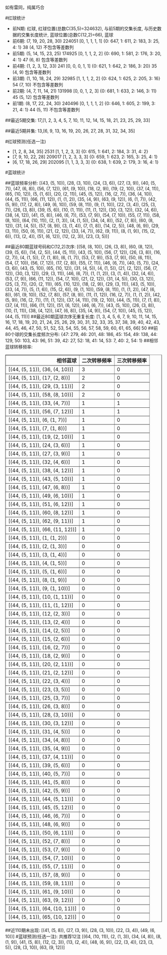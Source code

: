 <!-- 
.. title: 大乐透16152期(2016-12-26)数据分析报告
.. slug: dlott-16152-2016-12-26-report
.. date: 2016-12-27 08:00:00 UTC+08:00
.. tags: Lottery
.. link: 
.. description: 
.. type: text
-->

如有雷同，纯属巧合

<!-- TEASER_END-->

#红球统计

- 前N期: 红球, 红球位置(总数C(35,5)=324632), 与前5期的交集长度, 与历史数据的交集长度统计, 蓝球位置(总数C(12,2)=66), 蓝球
- 前6期: (7, 19, 20, 28, 30) 224051 [0, 1, 1, 1, 1] {0: 647, 1: 611, 2: 183, 3: 25, 4: 1} 38 (4, 12) 不包含等差数列
- 前5期: (5, 14, 15, 23, 25) 174925 [0, 1, 1, 2, 2] {0: 690, 1: 581, 2: 176, 3: 20, 4: 1} 47 (6, 8) 包含等差数列
- 前4期: (1, 2, 3, 12, 33) 241 [0, 0, 0, 1, 1] {0: 621, 1: 642, 2: 186, 3: 20} 35 (4, 9) 包含等差数列
- 前3期: (1, 10, 18, 24, 29) 32985 [1, 1, 1, 2, 2] {0: 624, 1: 625, 2: 205, 3: 16} 54 (7, 10) 不包含等差数列
- 前2期: (4, 7, 11, 14, 21) 131998 [0, 0, 1, 2, 3] {0: 681, 1: 633, 2: 146, 3: 11} 45 (5, 12) 包含等差数列
- 前1期: (8, 17, 22, 24, 30) 240496 [0, 1, 1, 1, 2] {0: 646, 1: 605, 2: 199, 3: 21, 4: 1} 44 (5, 11) 不包含等差数列

##最近5期交集:
17,[1, 2, 3, 4, 5, 7, 10, 11, 12, 14, 15, 18, 21, 23, 25, 29, 33]

##最近5期并集:
13,[6, 9, 13, 16, 19, 20, 26, 27, 28, 31, 32, 34, 35]

#红球预测(任选一注)

- [1, 2, 8, 34, 35] 2531 [1, 1, 2, 3, 3] {0: 615, 1: 641, 2: 184, 3: 31, 4: 2}
- [7, 9, 10, 22, 28] 209017 [1, 2, 3, 3, 3] {0: 659, 1: 623, 2: 165, 3: 25, 4: 1}
- [6, 17, 18, 26, 29] 202095 [1, 1, 3, 3, 3] {0: 638, 1: 639, 2: 179, 3: 16, 4: 1}

#蓝球统计

##蓝球频率分析:
[(43, (5, 10)), (28, (3, 10)), (24, (3, 6)), (27, (3, 9)), (40, (5, 7)), (47, (6, 8)), (56, (7, 12)), (61, (9, 10)), (18, (2, 9)), (19, (2, 10)), (37, (4, 11)), (65, (10, 12)), (5, (1, 6)), (20, (2, 11)), (45, (5, 12)), (16, (2, 7)), (36, (4, 10)), (44, (5, 11)), (66, (11, 12)), (1, (1, 2)), (35, (4, 9)), (63, (9, 12)), (6, (1, 7)), (42, (5, 9)), (17, (2, 8)), (49, (6, 10)), (59, (8, 11)), (9, (1, 10)), (22, (3, 4)), (25, (3, 7)), (26, (3, 8)), (39, (5, 6)), (10, (1, 11)), (11, (1, 12)), (30, (3, 12)), (32, (4, 6)), (38, (4, 12)), (41, (5, 8)), (46, (6, 7)), (53, (7, 9)), (54, (7, 10)), (55, (7, 11)), (58, (8, 10)), (64, (10, 11)), (2, (1, 3)), (4, (1, 5)), (34, (4, 8)), (52, (7, 8)), (60, (8, 12)), (31, (4, 5)), (57, (8, 9)), (3, (1, 4)), (7, (1, 8)), (14, (2, 5)), (48, (6, 9)), (29, (3, 11)), (50, (6, 11)), (21, (2, 12)), (33, (4, 7)), (62, (9, 11)), (8, (1, 9)), (15, (2, 6)), (13, (2, 4)), (51, (6, 12)), (12, (2, 3)), (23, (3, 5))]

##最近80期蓝球号码和C(12,2)次序:
 [(58, (8, 10)), (26, (3, 8)), (60, (8, 12)), (39, (5, 6)), (14, (2, 5)), (44, (5, 11)), (43, (5, 10)), (56, (7, 12)), (26, (3, 8)), (16, (2, 7)), (4, (1, 5)), (7, (1, 8)), (6, (1, 7)), (53, (7, 9)), (53, (7, 9)), (50, (6, 11)), (54, (7, 10)), (56, (7, 12)), (17, (2, 8)), (55, (7, 11)), (46, (6, 7)), (40, (5, 7)), (24, (3, 6)), (43, (5, 10)), (65, (10, 12)), (31, (4, 5)), (4, (1, 5)), (21, (2, 12)), (56, (7, 12)), (30, (3, 12)), (29, (3, 11)), (46, (6, 7)), (1, (1, 2)), (3, (1, 4)), (32, (4, 6)), (53, (7, 9)), (66, (11, 12)), (54, (7, 10)), (21, (2, 12)), (31, (4, 5)), (30, (3, 12)), (25, (3, 7)), (20, (2, 11)), (65, (10, 12)), (18, (2, 9)), (29, (3, 11)), (43, (5, 10)), (33, (4, 7)), (5, (1, 6)), (15, (2, 6)), (9, (1, 10)), (59, (8, 11)), (1, (1, 2)), (47, (6, 8)), (61, (9, 10)), (52, (7, 8)), (57, (8, 9)), (11, (1, 12)), (16, (2, 7)), (1, (1, 2)), (42, (5, 9)), (16, (2, 7)), (11, (1, 12)), (37, (4, 11)), (19, (2, 10)), (44, (5, 11)), (7, (1, 8)), (37, (4, 11)), (66, (11, 12)), (51, (6, 12)), (46, (6, 7)), (43, (5, 10)), (26, (3, 8)), (10, (1, 11)), (38, (4, 12)), (47, (6, 8)), (35, (4, 9)), (54, (7, 10)), (45, (5, 12)), (44, (5, 11))]
##最近80期蓝球次序无重复长度:
 [1, 3, 4, 5, 6, 7, 9, 10, 11, 14, 15, 16, 17, 18, 19, 20, 21, 24, 25, 26, 29, 30, 31, 32, 33, 35, 37, 38, 39, 40, 42, 43, 44, 45, 46, 47, 50, 51, 52, 53, 54, 55, 56, 57, 58, 59, 60, 61, 65, 66] 50
##前80个球的交集长度频次分布:
{47: 279, 46: 201, 48: 186, 45: 154, 49: 138, 44: 129, 50: 103, 43: 96, 51: 39, 42: 27, 52: 18, 41: 14, 53: 7, 40: 2, 54: 1}
##相邻蓝球转移频率:
 <table border="1" class="table table-striped dataframe">
  <thead>
    <tr style="text-align: right;">
      <th>相邻蓝球</th>
      <th>二次转移频率</th>
      <th>三次转移频率</th>
    </tr>
  </thead>
  <tbody>
    <tr>
      <td>[(44, (5, 11)), (36, (4, 10))]</td>
      <td>3</td>
      <td>0</td>
    </tr>
    <tr>
      <td>[(44, (5, 11)), (17, (2, 8))]</td>
      <td>2</td>
      <td>0</td>
    </tr>
    <tr>
      <td>[(44, (5, 11)), (29, (3, 11))]</td>
      <td>2</td>
      <td>0</td>
    </tr>
    <tr>
      <td>[(44, (5, 11)), (58, (8, 10))]</td>
      <td>2</td>
      <td>0</td>
    </tr>
    <tr>
      <td>[(44, (5, 11)), (33, (4, 7))]</td>
      <td>1</td>
      <td>1</td>
    </tr>
    <tr>
      <td>[(44, (5, 11)), (56, (7, 12))]</td>
      <td>1</td>
      <td>1</td>
    </tr>
    <tr>
      <td>[(44, (5, 11)), (6, (1, 7))]</td>
      <td>1</td>
      <td>0</td>
    </tr>
    <tr>
      <td>[(44, (5, 11)), (7, (1, 8))]</td>
      <td>1</td>
      <td>0</td>
    </tr>
    <tr>
      <td>[(44, (5, 11)), (19, (2, 10))]</td>
      <td>1</td>
      <td>0</td>
    </tr>
    <tr>
      <td>[(44, (5, 11)), (24, (3, 6))]</td>
      <td>1</td>
      <td>0</td>
    </tr>
    <tr>
      <td>[(44, (5, 11)), (27, (3, 9))]</td>
      <td>1</td>
      <td>0</td>
    </tr>
    <tr>
      <td>[(44, (5, 11)), (32, (4, 6))]</td>
      <td>1</td>
      <td>0</td>
    </tr>
    <tr>
      <td>[(44, (5, 11)), (38, (4, 12))]</td>
      <td>1</td>
      <td>0</td>
    </tr>
    <tr>
      <td>[(44, (5, 11)), (43, (5, 10))]</td>
      <td>1</td>
      <td>0</td>
    </tr>
    <tr>
      <td>[(44, (5, 11)), (47, (6, 8))]</td>
      <td>1</td>
      <td>0</td>
    </tr>
    <tr>
      <td>[(44, (5, 11)), (49, (6, 10))]</td>
      <td>1</td>
      <td>0</td>
    </tr>
    <tr>
      <td>[(44, (5, 11)), (51, (6, 12))]</td>
      <td>1</td>
      <td>0</td>
    </tr>
    <tr>
      <td>[(44, (5, 11)), (60, (8, 12))]</td>
      <td>1</td>
      <td>0</td>
    </tr>
    <tr>
      <td>[(44, (5, 11)), (62, (9, 11))]</td>
      <td>1</td>
      <td>0</td>
    </tr>
    <tr>
      <td>[(44, (5, 11)), (66, (11, 12))]</td>
      <td>1</td>
      <td>0</td>
    </tr>
    <tr>
      <td>[(44, (5, 11)), (1, (1, 2))]</td>
      <td>0</td>
      <td>0</td>
    </tr>
    <tr>
      <td>[(44, (5, 11)), (2, (1, 3))]</td>
      <td>0</td>
      <td>0</td>
    </tr>
    <tr>
      <td>[(44, (5, 11)), (3, (1, 4))]</td>
      <td>0</td>
      <td>0</td>
    </tr>
    <tr>
      <td>[(44, (5, 11)), (4, (1, 5))]</td>
      <td>0</td>
      <td>0</td>
    </tr>
    <tr>
      <td>[(44, (5, 11)), (5, (1, 6))]</td>
      <td>0</td>
      <td>0</td>
    </tr>
    <tr>
      <td>[(44, (5, 11)), (8, (1, 9))]</td>
      <td>0</td>
      <td>0</td>
    </tr>
    <tr>
      <td>[(44, (5, 11)), (9, (1, 10))]</td>
      <td>0</td>
      <td>0</td>
    </tr>
    <tr>
      <td>[(44, (5, 11)), (10, (1, 11))]</td>
      <td>0</td>
      <td>0</td>
    </tr>
    <tr>
      <td>[(44, (5, 11)), (11, (1, 12))]</td>
      <td>0</td>
      <td>0</td>
    </tr>
    <tr>
      <td>[(44, (5, 11)), (12, (2, 3))]</td>
      <td>0</td>
      <td>0</td>
    </tr>
    <tr>
      <td>[(44, (5, 11)), (13, (2, 4))]</td>
      <td>0</td>
      <td>0</td>
    </tr>
    <tr>
      <td>[(44, (5, 11)), (14, (2, 5))]</td>
      <td>0</td>
      <td>0</td>
    </tr>
    <tr>
      <td>[(44, (5, 11)), (15, (2, 6))]</td>
      <td>0</td>
      <td>0</td>
    </tr>
    <tr>
      <td>[(44, (5, 11)), (16, (2, 7))]</td>
      <td>0</td>
      <td>0</td>
    </tr>
    <tr>
      <td>[(44, (5, 11)), (18, (2, 9))]</td>
      <td>0</td>
      <td>0</td>
    </tr>
    <tr>
      <td>[(44, (5, 11)), (20, (2, 11))]</td>
      <td>0</td>
      <td>0</td>
    </tr>
    <tr>
      <td>[(44, (5, 11)), (21, (2, 12))]</td>
      <td>0</td>
      <td>0</td>
    </tr>
    <tr>
      <td>[(44, (5, 11)), (22, (3, 4))]</td>
      <td>0</td>
      <td>0</td>
    </tr>
    <tr>
      <td>[(44, (5, 11)), (23, (3, 5))]</td>
      <td>0</td>
      <td>0</td>
    </tr>
    <tr>
      <td>[(44, (5, 11)), (25, (3, 7))]</td>
      <td>0</td>
      <td>0</td>
    </tr>
    <tr>
      <td>[(44, (5, 11)), (26, (3, 8))]</td>
      <td>0</td>
      <td>0</td>
    </tr>
    <tr>
      <td>[(44, (5, 11)), (28, (3, 10))]</td>
      <td>0</td>
      <td>0</td>
    </tr>
    <tr>
      <td>[(44, (5, 11)), (30, (3, 12))]</td>
      <td>0</td>
      <td>0</td>
    </tr>
    <tr>
      <td>[(44, (5, 11)), (31, (4, 5))]</td>
      <td>0</td>
      <td>0</td>
    </tr>
    <tr>
      <td>[(44, (5, 11)), (34, (4, 8))]</td>
      <td>0</td>
      <td>0</td>
    </tr>
    <tr>
      <td>[(44, (5, 11)), (35, (4, 9))]</td>
      <td>0</td>
      <td>0</td>
    </tr>
    <tr>
      <td>[(44, (5, 11)), (37, (4, 11))]</td>
      <td>0</td>
      <td>0</td>
    </tr>
    <tr>
      <td>[(44, (5, 11)), (39, (5, 6))]</td>
      <td>0</td>
      <td>0</td>
    </tr>
    <tr>
      <td>[(44, (5, 11)), (40, (5, 7))]</td>
      <td>0</td>
      <td>0</td>
    </tr>
    <tr>
      <td>[(44, (5, 11)), (41, (5, 8))]</td>
      <td>0</td>
      <td>0</td>
    </tr>
    <tr>
      <td>[(44, (5, 11)), (42, (5, 9))]</td>
      <td>0</td>
      <td>0</td>
    </tr>
    <tr>
      <td>[(44, (5, 11)), (44, (5, 11))]</td>
      <td>0</td>
      <td>0</td>
    </tr>
    <tr>
      <td>[(44, (5, 11)), (45, (5, 12))]</td>
      <td>0</td>
      <td>0</td>
    </tr>
    <tr>
      <td>[(44, (5, 11)), (46, (6, 7))]</td>
      <td>0</td>
      <td>0</td>
    </tr>
    <tr>
      <td>[(44, (5, 11)), (48, (6, 9))]</td>
      <td>0</td>
      <td>0</td>
    </tr>
    <tr>
      <td>[(44, (5, 11)), (50, (6, 11))]</td>
      <td>0</td>
      <td>0</td>
    </tr>
    <tr>
      <td>[(44, (5, 11)), (52, (7, 8))]</td>
      <td>0</td>
      <td>0</td>
    </tr>
    <tr>
      <td>[(44, (5, 11)), (53, (7, 9))]</td>
      <td>0</td>
      <td>0</td>
    </tr>
    <tr>
      <td>[(44, (5, 11)), (54, (7, 10))]</td>
      <td>0</td>
      <td>0</td>
    </tr>
    <tr>
      <td>[(44, (5, 11)), (55, (7, 11))]</td>
      <td>0</td>
      <td>0</td>
    </tr>
    <tr>
      <td>[(44, (5, 11)), (57, (8, 9))]</td>
      <td>0</td>
      <td>0</td>
    </tr>
    <tr>
      <td>[(44, (5, 11)), (59, (8, 11))]</td>
      <td>0</td>
      <td>0</td>
    </tr>
    <tr>
      <td>[(44, (5, 11)), (61, (9, 10))]</td>
      <td>0</td>
      <td>0</td>
    </tr>
    <tr>
      <td>[(44, (5, 11)), (63, (9, 12))]</td>
      <td>0</td>
      <td>0</td>
    </tr>
    <tr>
      <td>[(44, (5, 11)), (64, (10, 11))]</td>
      <td>0</td>
      <td>0</td>
    </tr>
    <tr>
      <td>[(44, (5, 11)), (65, (10, 12))]</td>
      <td>0</td>
      <td>0</td>
    </tr>
  </tbody>
</table>
##近110期未出现:
 [(41, (5, 8)), (27, (3, 9)), (28, (3, 10)), (22, (3, 4)), (49, (6, 10))]
#蓝球预测(任选一注):
共推荐12注
 [(64, (10, 11)), (2, (1, 3)), (34, (4, 8)), (8, (1, 9)), (41, (5, 8)), (12, (2, 3)), (13, (2, 4)), (48, (6, 9)), (22, (3, 4)), (23, (3, 5)), (28, (3, 10)), (63, (9, 12))]

